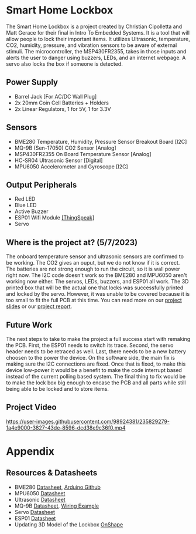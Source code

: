 # Smart Home Lockbox
The Smart Home Lockbox is a project created by Christian Cipolletta and Matt Gerace for their final in Intro To Embedded Systems. It is a tool that will allow people to lock their important items. It utilizes Ultrasonic, temperature, CO2, humidity, pressure, and vibration sensors to be aware of external stimuli. The microcontroller, the MSP430FR2355, takes in those inputs and alerts the user to danger using buzzers, LEDs, and an internet webpage. A servo also locks the box if someone is detected.

## Power Supply
* Barrel Jack [For AC/DC Wall Plug]
* 2x 20mm Coin Cell Batteries + Holders
* 2x Linear Regulators, 1 for 5V, 1 for 3.3V

## Sensors
* BME280 Temperature, Humidity, Pressure Sensor Breakout Board [I2C]
* MQ-9B (Sen-17050) CO2 Sensor [Analog]
* MSP430FR2355 On Board Temperature Sensor [Analog]
* HC-SR04 Ultrasonic Sensor [Digital]
* MPU6050 Accelerometer and Gyroscope [I2C]

## Output Peripherals
* Red LED
* Blue LED
* Active Buzzer
* ESP01 Wifi Module [[ThingSpeak]](https://thingspeak.com/channels/2104523)
* Servo

## Where is the project at? (5/7/2023)
The onboard temperature sensor and ultrasonic sensors are confirmed to be working. The CO2 gives an ouput, but we do not know if it is correct. The batteries are not strong enough to run the circuit, so it is wall power right now. The I2C code doesn't work so the BME280 and MPU6050 aren't working now either. The servos, LEDs, buzzers, and ESP01 all work. The 3D printed box that will be the actual one that locks was successfully printed and locked by the servo. However, it was unable to be covered because it is too small to fit the full PCB at this time. You can read more on our [project slides](https://docs.google.com/presentation/d/1oNxZCWa-71zp4ZQAXbW0OE4L5BJcd05L6jm5VQH0Wrw/edit?usp=sharing) or our [project report](https://docs.google.com/document/d/1pnApUV6Cqu8zDdYJzm2F5OI0f5RzCBrWJ35Rd4LK8bY/edit?usp=sharing).

## Future Work
The next steps to take to make the project a full success start with remaking the PCB. First, the ESP01 needs to switch its trace. Second, the servo header needs to be retraced as well. Last, there needs to be a new battery choosen to the power the device. On the software side, the main fix is making sure the I2C connections are fixed. Once that is fixed, to make this device low-power it would be a benefit to make the code interrupt based instead of the current polling based system. The final thing to fix would be to make the lock box big enough to encase the PCB and all parts while still being able to be locked and to store items.

## Project Video
https://user-images.githubusercontent.com/98924381/235829279-1a4e9000-3827-43de-8596-dcd38e9c36f0.mp4

# Appendix
## Resources & Datasheets
* BME280 [Datasheet](https://cdn-learn.adafruit.com/downloads/pdf/adafruit-bme280-humidity-barometric-pressure-temperature-sensor-breakout.pdf), [Arduino Github](https://github.com/adafruit/Adafruit_BME280_Library)
* MPU6050 [Datasheet](https://www.haoyuelectronics.com/Attachment/GY-521/mpu6050.pdf)
* Ultrasonic [Datasheet](https://cdn.sparkfun.com/datasheets/Sensors/Proximity/HCSR04.pdf)
* MQ-9B [Datasheet](https://cdn.sparkfun.com/assets/d/f/5/e/2/MQ-9B_Ver1.4__-_Manual.pdf), [Wiring Example](http://wiring.org.co/learning/basics/airqualitymq135.html)
* Servo [Datasheet](http://www.ee.ic.ac.uk/pcheung/teaching/DE1_EE/stores/sg90_datasheet.pdf)
* ESP01 [Datasheet](https://www.universal-solder.ca/downloads/esp8266_series_modules_user_manual_en.pdf)
* Updating 3D Model of the Lockbox [OnShape](https://cad.onshape.com/documents/b93b4b42872b4098d45294de/w/dbbdbcc2a9ef1ffa882faf1d/e/f71d34ea460787590961a1fb?renderMode=0&uiState=64553cd0d9ecec32a6cac62c)



